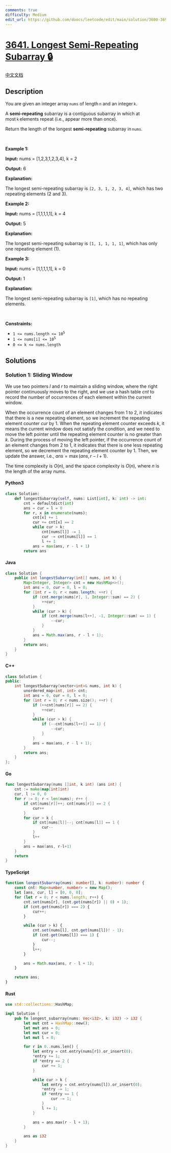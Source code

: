 ```yaml
---
comments: true
difficulty: Medium
edit_url: https://github.com/doocs/leetcode/edit/main/solution/3600-3699/3641.Longest%20Semi-Repeating%20Subarray/README_EN.md
---
```


<!-- problem:start -->

# [3641. Longest Semi-Repeating Subarray 🔒](https://leetcode.com/problems/longest-semi-repeating-subarray)

[中文文档](/solution/3600-3699/3641.Longest%20Semi-Repeating%20Subarray/README.md)

## Description

<!-- description:start -->

<p>You are given an integer array <code>nums</code> of length <code>n</code> and an integer <code>k</code>.</p>

<p>A <strong>semi‑repeating</strong> subarray is a contiguous subarray in which at most <code>k</code> elements repeat (i.e., appear more than once).</p>

<p>Return the length of the longest <strong>semi‑repeating</strong> subarray in <code>nums</code>.</p>

<p>&nbsp;</p>
<p><strong class="example">Example 1:</strong></p>

<div class="example-block">
<p><strong>Input:</strong> <span class="example-io">nums = [1,2,3,1,2,3,4], k = 2</span></p>

<p><strong>Output:</strong> <span class="example-io">6</span></p>

<p><strong>Explanation:</strong></p>

<p>The longest semi-repeating subarray is <code>[2, 3, 1, 2, 3, 4]</code>, which has two repeating elements (2 and 3).</p>
</div>

<p><strong class="example">Example 2:</strong></p>

<div class="example-block">
<p><strong>Input:</strong> <span class="example-io">nums = [1,1,1,1,1], k = 4</span></p>

<p><strong>Output:</strong> <span class="example-io">5</span></p>

<p><strong>Explanation:</strong></p>

<p>The longest semi-repeating subarray is <code>[1, 1, 1, 1, 1]</code>, which has only one repeating element (1).</p>
</div>

<p><strong class="example">Example 3:</strong></p>

<div class="example-block">
<p><strong>Input:</strong> <span class="example-io">nums = [1,1,1,1,1], k = 0</span></p>

<p><strong>Output:</strong> <span class="example-io">1</span></p>

<p><strong>Explanation:</strong></p>

<p>The longest semi-repeating subarray is <code>[1]</code>, which has no repeating elements.</p>
</div>

<p>&nbsp;</p>
<p><strong>Constraints:</strong></p>

<ul>
	<li><code>1 &lt;= nums.length &lt;= 10<sup>5</sup></code></li>
	<li><code>1 &lt;= nums[i] &lt;= 10<sup>5</sup></code></li>
	<li><code>0 &lt;= k &lt;= nums.length</code></li>
</ul>

<!-- description:end -->

## Solutions

<!-- solution:start -->

### Solution 1: Sliding Window

We use two pointers $l$ and $r$ to maintain a sliding window, where the right pointer continuously moves to the right, and we use a hash table $\textit{cnt}$ to record the number of occurrences of each element within the current window.

When the occurrence count of an element changes from $1$ to $2$, it indicates that there is a new repeating element, so we increment the repeating element counter $\textit{cur}$ by $1$. When the repeating element counter exceeds $k$, it means the current window does not satisfy the condition, and we need to move the left pointer until the repeating element counter is no greater than $k$. During the process of moving the left pointer, if the occurrence count of an element changes from $2$ to $1$, it indicates that there is one less repeating element, so we decrement the repeating element counter by $1$. Then, we update the answer, i.e., $\textit{ans} = \max(\textit{ans}, r - l + 1)$.

The time complexity is $O(n)$, and the space complexity is $O(n)$, where $n$ is the length of the array $\textit{nums}$.

<!-- tabs:start -->

#### Python3

```python
class Solution:
    def longestSubarray(self, nums: List[int], k: int) -> int:
        cnt = defaultdict(int)
        ans = cur = l = 0
        for r, x in enumerate(nums):
            cnt[x] += 1
            cur += cnt[x] == 2
            while cur > k:
                cnt[nums[l]] -= 1
                cur -= cnt[nums[l]] == 1
                l += 1
            ans = max(ans, r - l + 1)
        return ans
```

#### Java

```java
class Solution {
    public int longestSubarray(int[] nums, int k) {
        Map<Integer, Integer> cnt = new HashMap<>();
        int ans = 0, cur = 0, l = 0;
        for (int r = 0; r < nums.length; ++r) {
            if (cnt.merge(nums[r], 1, Integer::sum) == 2) {
                ++cur;
            }
            while (cur > k) {
                if (cnt.merge(nums[l++], -1, Integer::sum) == 1) {
                    --cur;
                }
            }
            ans = Math.max(ans, r - l + 1);
        }
        return ans;
    }
}
```

#### C++

```cpp
class Solution {
public:
    int longestSubarray(vector<int>& nums, int k) {
        unordered_map<int, int> cnt;
        int ans = 0, cur = 0, l = 0;
        for (int r = 0; r < nums.size(); ++r) {
            if (++cnt[nums[r]] == 2) {
                ++cur;
            }
            while (cur > k) {
                if (--cnt[nums[l++]] == 1) {
                    --cur;
                }
            }
            ans = max(ans, r - l + 1);
        }
        return ans;
    }
};
```

#### Go

```go
func longestSubarray(nums []int, k int) (ans int) {
	cnt := make(map[int]int)
	cur, l := 0, 0
	for r := 0; r < len(nums); r++ {
		if cnt[nums[r]]++; cnt[nums[r]] == 2 {
			cur++
		}
		for cur > k {
			if cnt[nums[l]]--; cnt[nums[l]] == 1 {
				cur--
			}
			l++
		}
		ans = max(ans, r-l+1)
	}
	return
}
```

#### TypeScript

```ts
function longestSubarray(nums: number[], k: number): number {
    const cnt: Map<number, number> = new Map();
    let [ans, cur, l] = [0, 0, 0];
    for (let r = 0; r < nums.length; r++) {
        cnt.set(nums[r], (cnt.get(nums[r]) || 0) + 1);
        if (cnt.get(nums[r]) === 2) {
            cur++;
        }

        while (cur > k) {
            cnt.set(nums[l], cnt.get(nums[l])! - 1);
            if (cnt.get(nums[l]) === 1) {
                cur--;
            }
            l++;
        }

        ans = Math.max(ans, r - l + 1);
    }

    return ans;
}
```

#### Rust

```rust
use std::collections::HashMap;

impl Solution {
    pub fn longest_subarray(nums: Vec<i32>, k: i32) -> i32 {
        let mut cnt = HashMap::new();
        let mut ans = 0;
        let mut cur = 0;
        let mut l = 0;

        for r in 0..nums.len() {
            let entry = cnt.entry(nums[r]).or_insert(0);
            *entry += 1;
            if *entry == 2 {
                cur += 1;
            }

            while cur > k {
                let entry = cnt.entry(nums[l]).or_insert(0);
                *entry -= 1;
                if *entry == 1 {
                    cur -= 1;
                }
                l += 1;
            }

            ans = ans.max(r - l + 1);
        }

        ans as i32
    }
}
```

<!-- tabs:end -->

<!-- solution:end -->

<!-- problem:end -->
